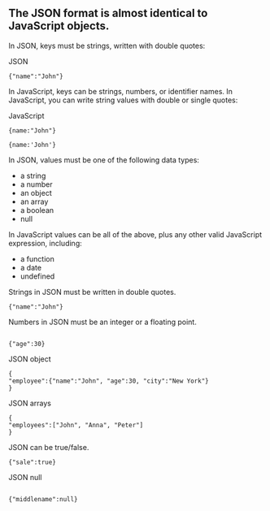
## The JSON format is almost identical to JavaScript objects.

In JSON, keys must be strings, written with double quotes:

JSON
```
{"name":"John"}
```
In JavaScript, keys can be strings, numbers, or identifier names.
In JavaScript, you can write string values with double or single quotes:

JavaScript
```
{name:"John"}
```
```
{name:'John'}
```

In JSON, values must be one of the following data types:

- a string
- a number
- an object
- an array
- a boolean
- null


In JavaScript values can be all of the above, plus any other valid JavaScript expression, including:

- a function
- a date
- undefined

Strings in JSON must be written in double quotes.
```
{"name":"John"}
```

Numbers in JSON must be an integer or a floating point.
```

{"age":30}
```
JSON object 

```
{
"employee":{"name":"John", "age":30, "city":"New York"}
}
```
JSON arrays

```
{
"employees":["John", "Anna", "Peter"]
}

```

JSON can be true/false.

```
{"sale":true}
```

JSON null
```

{"middlename":null}
```




